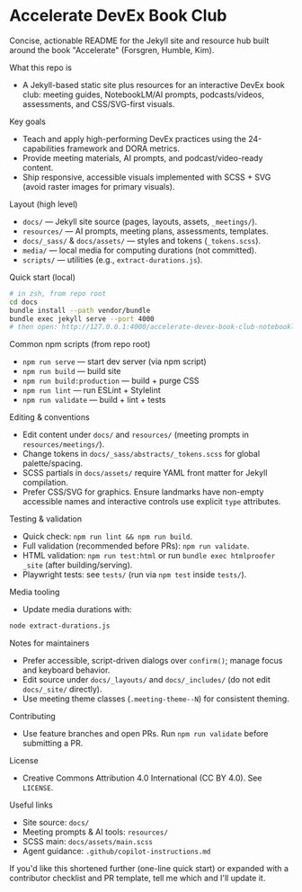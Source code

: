 # Accelerate DevEx Book Club

Concise, actionable README for the Jekyll site and resource hub built around the book "Accelerate" (Forsgren, Humble, Kim).

What this repo is
- A Jekyll-based static site plus resources for an interactive DevEx book club: meeting guides, NotebookLM/AI prompts, podcasts/videos, assessments, and CSS/SVG-first visuals.

Key goals
- Teach and apply high-performing DevEx practices using the 24-capabilities framework and DORA metrics.
- Provide meeting materials, AI prompts, and podcast/video-ready content.
- Ship responsive, accessible visuals implemented with SCSS + SVG (avoid raster images for primary visuals).

Layout (high level)
- `docs/` — Jekyll site source (pages, layouts, assets, `_meetings/`).
- `resources/` — AI prompts, meeting plans, assessments, templates.
- `docs/_sass/` & `docs/assets/` — styles and tokens (`_tokens.scss`).
- `media/` — local media for computing durations (not committed).
- `scripts/` — utilities (e.g., `extract-durations.js`).

Quick start (local)
```bash
# in zsh, from repo root
cd docs
bundle install --path vendor/bundle
bundle exec jekyll serve --port 4000
# then open: http://127.0.0.1:4000/accelerate-devex-book-club-notebooklm/
```

Common npm scripts (from repo root)
- `npm run serve`          — start dev server (via npm script)
- `npm run build`          — build site
- `npm run build:production` — build + purge CSS
- `npm run lint`           — run ESLint + Stylelint
- `npm run validate`       — build + lint + tests

Editing & conventions
- Edit content under `docs/` and `resources/` (meeting prompts in `resources/meetings/`).
- Change tokens in `docs/_sass/abstracts/_tokens.scss` for global palette/spacing.
- SCSS partials in `docs/assets/` require YAML front matter for Jekyll compilation.
- Prefer CSS/SVG for graphics. Ensure landmarks have non-empty accessible names and interactive controls use explicit `type` attributes.

Testing & validation
- Quick check: `npm run lint && npm run build`.
- Full validation (recommended before PRs): `npm run validate`.
- HTML validation: `npm run test:html` or run `bundle exec htmlproofer _site` (after building/serving).
- Playwright tests: see `tests/` (run via `npm test` inside `tests/`).

Media tooling
- Update media durations with:
```bash
node extract-durations.js
```

Notes for maintainers
- Prefer accessible, script-driven dialogs over `confirm()`; manage focus and keyboard behavior.
- Edit source under `docs/_layouts/` and `docs/_includes/` (do not edit `docs/_site/` directly).
- Use meeting theme classes (`.meeting-theme--N`) for consistent theming.

Contributing
- Use feature branches and open PRs. Run `npm run validate` before submitting a PR.

License
- Creative Commons Attribution 4.0 International (CC BY 4.0). See `LICENSE`.

Useful links
- Site source: `docs/`
- Meeting prompts & AI tools: `resources/`
- SCSS main: `docs/assets/main.scss`
- Agent guidance: `.github/copilot-instructions.md`

If you'd like this shortened further (one-line quick start) or expanded with a contributor checklist and PR template, tell me which and I'll update it.


